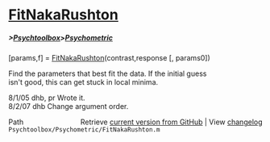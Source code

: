 # [FitNakaRushton](FitNakaRushton)
##### >[Psychtoolbox](Psychtoolbox)>[Psychometric](Psychometric)

[params,f] = [FitNakaRushton](FitNakaRushton)(contrast,response [, params0])  
  
Find the parameters that best fit the data.  If the initial guess  
isn't good, this can get stuck in local minima.    
  
8/1/05    dhb, pr     Wrote it.  
8/2/07    dhb         Change argument order.  




<div class="code_header" style="text-align:right;">
  <span style="float:left;">Path&nbsp;&nbsp;</span> <span class="counter">Retrieve <a href=
  "https://raw.github.com/Psychtoolbox-3/Psychtoolbox-3/beta/Psychtoolbox/Psychometric/FitNakaRushton.m">current version from GitHub</a> | View <a href=
  "https://github.com/Psychtoolbox-3/Psychtoolbox-3/commits/beta/Psychtoolbox/Psychometric/FitNakaRushton.m">changelog</a></span>
</div>
<div class="code">
  <code>Psychtoolbox/Psychometric/FitNakaRushton.m</code>
</div>

